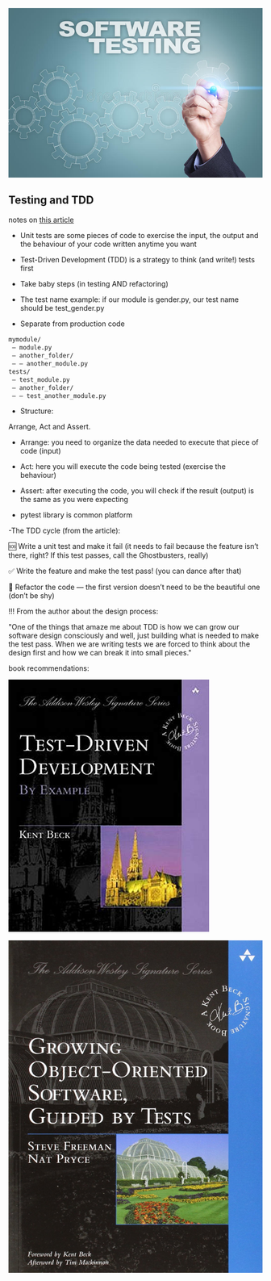 ![Software Testing Image](./images/software-testing.jpg)

## Testing and TDD

notes on [this article](https://code.likeagirl.io/in-tests-we-trust-tdd-with-python-af69f47e6932)

- Unit tests are some pieces of code to exercise the input, the output and the behaviour of your code written anytime you want

- Test-Driven Development (TDD) is a strategy to think (and write!) tests first

- Take baby steps (in testing AND refactoring)

- The test name example: if our module is gender.py, our test name should be test_gender.py

- Separate from production code
```
mymodule/
 — module.py
 — another_folder/
 — — another_module.py
tests/
 — test_module.py
 — another_folder/
 — — test_another_module.py
 ```
 - Structure:
 
 Arrange, Act and Assert.

- Arrange: you need to organize the data needed to execute that piece of code (input)

- Act: here you will execute the code being tested (exercise the behaviour)

- Assert: after executing the code, you will check if the result (output) is the same as you were expecting

- pytest library is common platform

-The TDD cycle (from the article): 

🆘 Write a unit test and make it fail (it needs to fail because the feature isn’t there, right? If this test passes, call the Ghostbusters, really)

✅ Write the feature and make the test pass! (you can dance after that)

🔵 Refactor the code — the first version doesn’t need to be the beautiful one (don’t be shy)


!!! From the author about the design process:

"One of the things that amaze me about TDD is how we can grow our software design consciously and well, just building what is needed to make the test pass. When we are writing tests we are forced to think about the design first and how we can break it into small pieces."

book recommendations:

![TDD book](./images/TDD-book.jpg)

![Object-oriented S/W design with tests book](./images/growing-object-oriented.jpg)